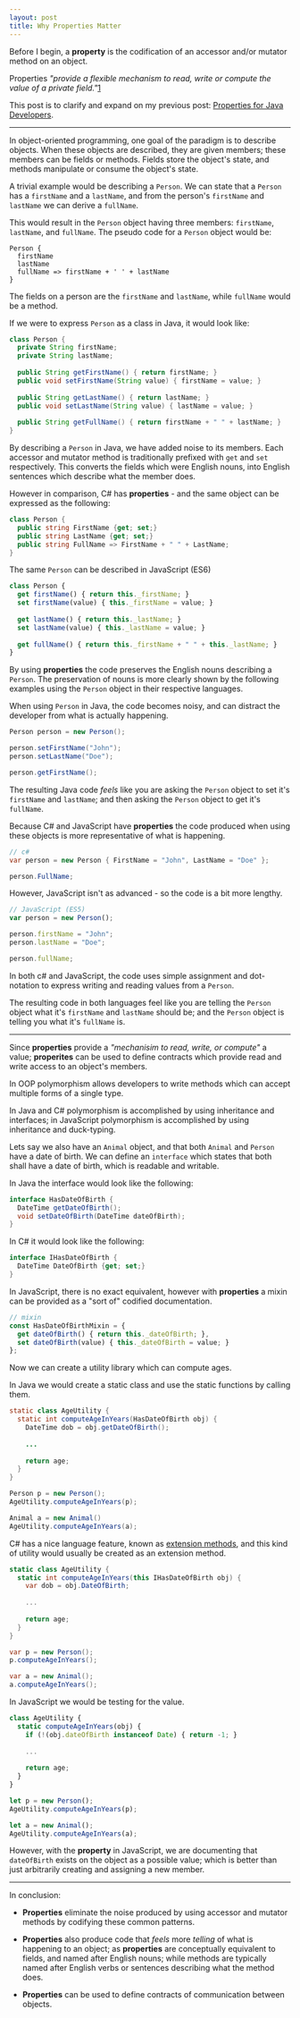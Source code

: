 ```yaml
---
layout: post
title: Why Properties Matter
---
```


Before I begin, a __property__ is the codification of an
accessor and/or mutator method on an object.

Properties _"provide a flexible mechanism to read, write or 
compute the value of a private field."_[1]

This post is to clarify and expand on my previous post: 
[Properties for Java Developers](http://writing.brianruslim.com/2015/08/04/properties-vs-fields-for-java-developers/).

[1]: https://msdn.microsoft.com/en-us/library/x9fsa0sw.aspx

---

In object-oriented programming, one goal of the paradigm is to describe objects. 
When these objects are described, they are given members; these members
can be fields or methods. Fields store the object's state, and methods
manipulate or consume the object's state.

A trivial example would be describing a `Person`. We can state that a `Person` 
has a `firstName` and a `lastName`, and from the person's `firstName` and
`lastName` we can derive a `fullName`.

This would result in the `Person` object having three members: `firstName`,
`lastName`, and `fullName`. The pseudo code for a `Person` object would be:

~~~
Person {
  firstName
  lastName
  fullName => firstName + ' ' + lastName
}
~~~

The fields on a person are the `firstName` and `lastName`, while `fullName` 
would be a method.

If we were to express `Person` as a class in Java, it would look like:

~~~ java
class Person {
  private String firstName;
  private String lastName;
  
  public String getFirstName() { return firstName; }
  public void setFirstName(String value) { firstName = value; }
  
  public String getLastName() { return lastName; }
  public void setLastName(String value) { lastName = value; }
  
  public String getFullName() { return firstName + " " + lastName; }
}
~~~

By describing a `Person` in Java, we have added noise to its members. Each 
accessor and mutator method is traditionally prefixed with `get` and `set`
respectively. This converts the fields which were English nouns, into English
sentences which describe what the member does.

However in comparison, C# has __properties__ - and the same object can be expressed as the following:

~~~ c#
class Person {
  public string FirstName {get; set;}
  public string LastName {get; set;}
  public string FullName => FirstName + " " + LastName;
}
~~~

The same `Person` can be described in JavaScript (ES6)
~~~ js
class Person {
  get firstName() { return this._firstName; }
  set firstName(value) { this._firstName = value; }  
  
  get lastName() { return this._lastName; }
  set lastName(value) { this._lastName = value; }
  
  get fullName() { return this._firstName + " " + this._lastName; }
}
~~~

By using __properties__ the code preserves the English nouns describing 
a `Person`. The preservation of nouns is more clearly shown by the
following examples using the `Person` object in their respective languages.

When using `Person` in Java, the code becomes noisy, and can distract the
developer from what is actually happening. 

~~~ java
Person person = new Person();

person.setFirstName("John");
person.setLastName("Doe");

person.getFirstName();
~~~

The resulting Java code _feels_ like you are asking the `Person` object to
set it's `firstName` and `lastName`; and then asking the `Person` object to
get it's `fullName`. 

Because C# and JavaScript have __properties__ the code produced when using these
objects is more representative of what is happening.

~~~ c#
// c#
var person = new Person { FirstName = "John", LastName = "Doe" };

person.FullName;
~~~

However, JavaScript isn't as advanced - so the code is a bit more lengthy.

~~~ JavaScript
// JavaScript (ES5)
var person = new Person();

person.firstName = "John";
person.lastName = "Doe";

person.fullName;
~~~

In both c# and JavaScript, the code uses simple assignment and dot-notation to
express writing and reading values from a `Person`.

The resulting code in both languages feel like you are telling the `Person`
object what it's `firstName` and `lastName` should be; and the `Person` object
is telling you what it's `fullName` is.

---

Since __properties__ provide a _"mechanisim to read, write, or compute"_ a value; __properites__
can be used to define contracts which provide read and write access to an object's members.

In OOP polymorphism allows developers to write methods which can accept multiple
forms of a single type.

In Java and C# polymorphism is accomplished by using inheritance and interfaces; 
in JavaScript polymorphism is accomplished by using inheritance and duck-typing.

Lets say we also have an `Animal` object, and that both `Animal` and `Person` have
a date of birth. We can define an `interface` which states that both shall have
a date of birth, which is readable and writable.

In Java the interface would look like the following:

~~~ Java
interface HasDateOfBirth {
  DateTime getDateOfBirth();
  void setDateOfBirth(DateTime dateOfBirth);
}
~~~

In C# it would look like the following:
~~~ C#
interface IHasDateOfBirth {
  DateTime DateOfBirth {get; set;}
}
~~~

In JavaScript, there is no exact equivalent, however with __properties__
a mixin can be provided as a "sort of" codified documentation.

~~~ JavaScript
// mixin 
const HasDateOfBirthMixin = {
  get dateOfBirth() { return this._dateOfBirth; },
  set dateOfBirth(value) { this._dateOfBirth = value; }
};
~~~

Now we can create a utility library which can compute ages.

In Java we would create a static class and use the static functions by calling them.
~~~ Java
static class AgeUtility {
  static int computeAgeInYears(HasDateOfBirth obj) { 
    DateTime dob = obj.getDateOfBirth();
  
    ...
    
    return age;
  }
}

Person p = new Person();
AgeUtility.computeAgeInYears(p);

Animal a = new Animal()
AgeUtility.computeAgeInYears(a);
~~~

C# has a nice language feature, known as
[extension methods](https://msdn.microsoft.com/en-us/library/bb383977.aspx), 
and this kind of utility would usually be created as an extension method.

~~~ C#
static class AgeUtility {
  static int computeAgeInYears(this IHasDateOfBirth obj) {
    var dob = obj.DateOfBirth;
    
    ...
    
    return age;
  }
}

var p = new Person();
p.computeAgeInYears();

var a = new Animal();
a.computeAgeInYears();
~~~

In JavaScript we would be testing for the value.
~~~ js 
class AgeUtility {
  static computeAgeInYears(obj) {
    if (!(obj.dateOfBirth instanceof Date) { return -1; }
    
    ...
    
    return age;
  }
}

let p = new Person();
AgeUtility.computeAgeInYears(p);

let a = new Animal();
AgeUtility.computeAgeInYears(a);
~~~

However, with the __property__ in JavaScript, we are documenting that `dateOfBirth`
exists on the object as a possible value; which is better than just arbitrarily
creating and assigning a new member.

---

In conclusion:

- __Properties__ eliminate the noise produced by using accessor and mutator methods
by codifying these common patterns.

- __Properties__ also produce code that _feels_ more _telling_ of what is happening to an
object; as __properties__ are conceptually equivalent to fields, and named after English nouns;
while methods are typically named after English verbs or sentences describing what the method does.

- __Properties__ can be used to define contracts of communication between objects.


